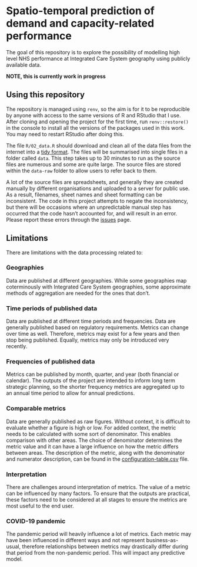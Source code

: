 
# Spatio-temporal prediction of demand and capacity-related performance

The goal of this repository is to explore the possibility of modelling
high level NHS performance at Integrated Care System geography using
publicly available data.

**NOTE, this is currently work in progress**

## Using this repository

The repository is managed using `renv`, so the aim is for it to be
reproducible by anyone with access to the same versions of R and RStudio
that I use. After cloning and opening the project for the first time,
run `renv::restore()` in the console to install all the versions of the
packages used in this work. You may need to restart RStudio after doing
this.

The file `R/02_data.R` should download and clean all of the data files
from the internet into a [tidy
format](https://tidyr.tidyverse.org/articles/tidy-data.html). The files
will be summarised into single files in a folder called `data`. This
step takes up to 30 minutes to run as the source files are numerous and
some are quite large. The source files are stored within the `data-raw`
folder to allow users to refer back to them.

A lot of the source files are spreadsheets, and generally they are
created manually by different organisations and uploaded to a server for
public use. As a result, filenames, sheet names and sheet formatting can
be inconsistent. The code in this project attempts to negate the
inconsistency, but there will be occasions where an unpredictable manual
step has occurred that the code hasn’t accounted for, and will result in
an error. Please report these errors through the
[issues](https://github.com/nhs-bnssg-analytics/d_and_c/issues) page.

## Limitations

There are limitations with the data processing related to:

### Geographies

Data are published at different geographies. While some geographies map
coterminously with Integrated Care System geographies, some approximate
methods of aggregation are needed for the ones that don’t.

### Time periods of published data

Data are published at different time periods and frequencies. Data are
generally published based on regulatory requirements. Metrics can change
over time as well. Therefore, metrics may exist for a few years and then
stop being published. Equally, metrics may only be introduced very
recently.

### Frequencies of published data

Metrics can be published by month, quarter, and year (both financial or
calendar). The outputs of the project are intended to inform long term
strategic planning, so the shorter frequency metrics are aggregated up
to an annual time period to allow for annual predictions.

### Comparable metrics

Data are generally published as raw figures. Without context, it is
difficult to evaluate whether a figure is high or low. For added
context, the metric needs to be calculated with some sort of
denominator. This enables comparison with other areas. The choice of
denominator determines the metric value and it can have a large
influence on how the metric differs between areas. The description of
the metric, along with the denominator and numerator description, can be
found in the
[configuration-table.csv](https://github.com/nhs-bnssg-analytics/d_and_c/blob/master/data/configuration-table.csv)
file.

### Interpretation

There are challenges around interpretation of metrics. The value of a
metric can be influenced by many factors. To ensure that the outputs are
practical, these factors need to be considered at all stages to ensure
the metrics are most useful to the end user.

### COVID-19 pandemic

The pandemic period will heavily influence a lot of metrics. Each metric
may have been influenced in different ways and not represent
business-as-usual, therefore relationships between metrics may
drastically differ during that period from the non-pandemic period. This
will impact any predictive model.
